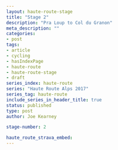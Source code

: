 ```yaml
---
layout: haute-route-stage
title: "Stage 2"
description: "Pra Loup to Col du Granon"
meta_description: ""
categories:
- post
tags:
- article
- cycling
- hasIndexPage
- haute-route
- haute-route-stage
- draft
series_index: haute-route
series: "Haute Route Alps 2017"
series_tag: haute-route
include_series_in_header_title: true
status: published
type: post
author: Joe Kearney

stage-number: 2

haute_route_strava_embed:
---
```

